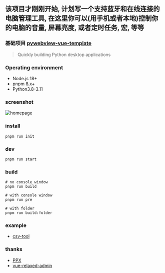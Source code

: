 ## 该项目才刚刚开始, 计划写一个支持蓝牙和在线连接的电脑管理工具, 在这里你可以(用手机或者本地)控制你的电脑的音量, 屏幕亮度, 或者定时任务, 宏, 等等

### 基础项目 [pywebview-vue-template](https://github.com/tansen87/pywebview-vue3-template)

> Quickly building Python desktop applications

### Operating environment
- Node.js 18+
- pnpm 8.x+
- Python3.8-3.11

### screenshot
![homepage](/demo/homepage.png)

### install
```shell
pnpm run init
```

### dev
```shell
pnpm run start
```

### build
```shell
# no console window
pnpm run build

# with console window
pnpm run pre

# with folder
pnpm run build:folder
```

### example

* [csv-tool](https://github.com/tansen87/csv-tool)

### thanks

* [PPX](https://github.com/pangao1990/PPX)
* [vue-relaxed-admin](https://github.com/shoppingzh/vue-relaxed-admin)
